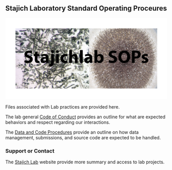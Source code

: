 ## Stajich Laboratory Standard Operating Proceures

![SOP Logo](img/SOP_card.jpg)

Files associated with Lab practices are provided here.

The lab general [Code of Conduct](CODE_OF_CONDUCT.md) provides an outline for what are expected behaviors and respect regarding our interactions.

The [Data and Code Procedures](Data_and_Code) provide an outline on how data management, submissions, and source code are expected to be handled.
 
### Support or Contact

The [Stajich Lab](http://lab.stajich.org) website provide more summary and access to lab projects.
